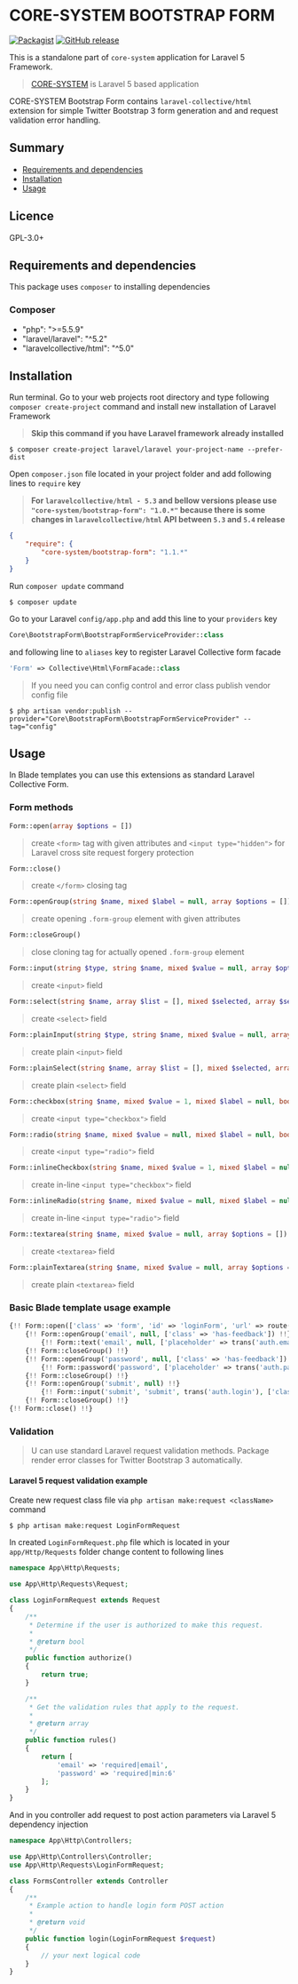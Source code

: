 # CORE-SYSTEM BOOTSTRAP FORM

[![Packagist](https://img.shields.io/packagist/l/core-system/bootstrap-form.svg?maxAge=2592000)](https://packagist.org/packages/core-system/bootstrap-form)
[![GitHub release](https://img.shields.io/github/release/core-system/bootstrap-form.svg?maxAge=2592000)](https://packagist.org/packages/core-system/bootstrap-form)

This is a standalone part of `core-system` application for Laravel 5 Framework. 

> [CORE-SYSTEM](http://www.core-system.cz) is Laravel 5 based application 

CORE-SYSTEM Bootstrap Form contains `laravel-collective/html` extension for simple Twitter Bootstrap 3 form generation and and request validation error handling.
 
## Summary

- [Requirements and dependencies](#requirements-and-dependencies)
- [Installation](#installation)
- [Usage](#usage)
 
## Licence

GPL-3.0+

## Requirements and dependencies

This package uses `composer` to installing dependencies

### Composer

- "php": ">=5.5.9"
- "laravel/laravel": "^5.2"
- "laravelcollective/html": "^5.0"

## Installation

Run terminal. Go to your web projects root directory and type following `composer create-project` command and install new installation of Laravel Framework 

> __Skip this command if you have Laravel framework already installed__
    
    $ composer create-project laravel/laravel your-project-name --prefer-dist
    
Open `composer.json` file located in your project folder and add following lines to `require` key

> __For `laravelcollective/html - 5.3` and bellow versions please use `"core-system/bootstrap-form": "1.0.*"` because there is some changes in `laravelcollective/html` API between `5.3` and `5.4` release__ 

```json
{
    "require": {
        "core-system/bootstrap-form": "1.1.*"
    }
}
```

Run `composer update` command

```
$ composer update
```
    
Go to your Laravel `config/app.php` and add this line to your `providers` key

```php 
Core\BootstrapForm\BootstrapFormServiceProvider::class 
```

and following line to `aliases` key to register Laravel Collective form facade 

```php
'Form' => Collective\Html\FormFacade::class
```

> If you need you can config control and error class publish vendor config file

```
$ php artisan vendor:publish --provider="Core\BootstrapForm\BootstrapFormServiceProvider" --tag="config"
```

## Usage

In Blade templates you can use this extensions as standard Laravel Collective Form.

### Form methods

```php
Form::open(array $options = [])
```
> create `<form>` tag with given attributes and `<input type="hidden">` for Laravel cross site request forgery protection

```php
Form::close()
```
> create `</form>` closing tag

```php
Form::openGroup(string $name, mixed $label = null, array $options = [])
```
> create opening `.form-group` element with given attributes

```php
Form::closeGroup()
```
> close cloning tag for actually opened `.form-group` element

```php
Form::input(string $type, string $name, mixed $value = null, array $options = [])
```
> create `<input>` field

```php
Form::select(string $name, array $list = [], mixed $selected, array $selectAttributes = [], array $optionsAttributes = [])
```
> create `<select>` field

```php
Form::plainInput(string $type, string $name, mixed $value = null, array $options = [])
```
> create plain `<input>` field

```php
Form::plainSelect(string $name, array $list = [], mixed $selected, array $selectAttributes = [], array $optionsAttributes = [])
```
> create plain `<select>` field

```php
Form::checkbox(string $name, mixed $value = 1, mixed $label = null, bool $checked = null, array $options = [])
```
> create `<input type="checkbox">` field

```php
Form::radio(string $name, mixed $value = null, mixed $label = null, bool $checked = null, array $options = [])
```
> create `<input type="radio">` field

```php
Form::inlineCheckbox(string $name, mixed $value = 1, mixed $label = null, bool $checked = null, array $options = [])
```
> create in-line `<input type="checkbox">` field

```php
Form::inlineRadio(string $name, mixed $value = null, mixed $label = null, bool $checked = null, array $options = [])
```
> create in-line `<input type="radio">` field

```php
Form::textarea(string $name, mixed $value = null, array $options = [])
```
> create `<textarea>` field

```php
Form::plainTextarea(string $name, mixed $value = null, array $options = [])
```
> create plain `<textarea>` field

### Basic Blade template usage example

```php
{!! Form::open(['class' => 'form', 'id' => 'loginForm', 'url' => route('backend.auth.login')]) !!}
    {!! Form::openGroup('email', null, ['class' => 'has-feedback']) !!}
        {!! Form::text('email', null, ['placeholder' => trans('auth.email-placeholder') ]) !!}
    {!! Form::closeGroup() !!}
    {!! Form::openGroup('password', null, ['class' => 'has-feedback']) !!}
        {!! Form::password('password', ['placeholder' => trans('auth.password-placeholder') ]) !!}
    {!! Form::closeGroup() !!}
    {!! Form::openGroup('submit', null) !!}
        {!! Form::input('submit', 'submit', trans('auth.login'), ['class' => 'btn btn-primary btn-lg']) !!}
    {!! Form::closeGroup() !!}
{!! Form::close() !!}
```

### Validation

> U can use standard Laravel request validation methods. Package render error classes for Twitter Bootstrap 3 automatically.

#### Laravel 5 request validation example

Create new request class file via `php artisan make:request <className>` command

    $ php artisan make:request LoginFormRequest
    
In created `LoginFormRequest.php` file which is located in your `app/Http/Requests` folder change content to following lines
 
```php
namespace App\Http\Requests;

use App\Http\Requests\Request;

class LoginFormRequest extends Request
{
    /**
     * Determine if the user is authorized to make this request.
     *
     * @return bool
     */
    public function authorize()
    {
        return true;
    }

    /**
     * Get the validation rules that apply to the request.
     *
     * @return array
     */
    public function rules()
    {
        return [
            'email' => 'required|email',
            'password' => 'required|min:6'
        ];
    }
}

```

And in you controller add request to post action parameters via Laravel 5 dependency injection

```php 
namespace App\Http\Controllers;

use App\Http\Controllers\Controller;
use App\Http\Requests\LoginFormRequest;

class FormsController extends Controller
{
    /**
     * Example action to handle login form POST action
     *
     * @return void
     */     
    public function login(LoginFormRequest $request)
    {
        // your next logical code
    }
}

```
